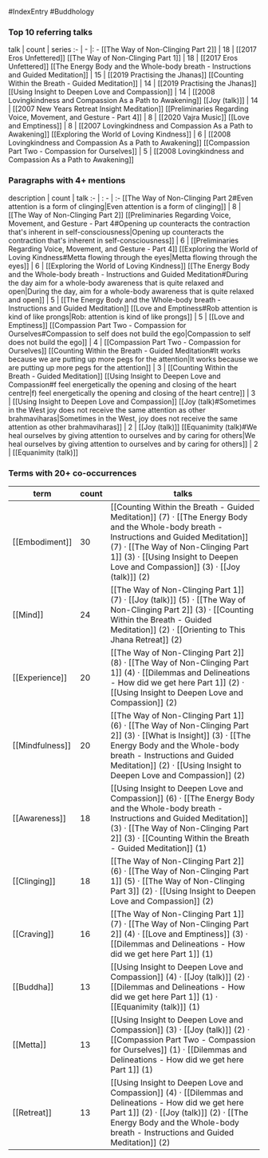 #IndexEntry #Buddhology

### Top 10 referring talks
talk | count | series
:- | - |: -
[[The Way of Non-Clinging Part 2]] | 18 | [[2017 Eros Unfettered]]
[[The Way of Non-Clinging Part 1]] | 18 | [[2017 Eros Unfettered]]
[[The Energy Body and the Whole-body breath - Instructions and Guided Meditation]] | 15 | [[2019 Practising the Jhanas]]
[[Counting Within the Breath - Guided Meditation]] | 14 | [[2019 Practising the Jhanas]]
[[Using Insight to Deepen Love and Compassion]] | 14 | [[2008 Lovingkindness and Compassion As a Path to Awakening]]
[[Joy (talk)]] | 14 | [[2007 New Years Retreat Insight Meditation]]
[[Preliminaries Regarding Voice, Movement, and Gesture - Part 4]] | 8 | [[2020 Vajra Music]]
[[Love and Emptiness]] | 8 | [[2007 Lovingkindness and Compassion As a Path to Awakening]]
[[Exploring the World of Loving Kindness]] | 6 | [[2008 Lovingkindness and Compassion As a Path to Awakening]]
[[Compassion Part Two - Compassion for Ourselves]] | 5 | [[2008 Lovingkindness and Compassion As a Path to Awakening]]

### Paragraphs with 4+ mentions
description | count | talk
:- | : - | :-
[[The Way of Non-Clinging Part 2#Even attention is a form of clinging\|Even attention is a form of clinging]] | 8 | [[The Way of Non-Clinging Part 2]]
[[Preliminaries Regarding Voice, Movement, and Gesture - Part 4#Opening up counteracts the contraction that's inherent in self-consciousness\|Opening up counteracts the contraction that's inherent in self-consciousness]] | 6 | [[Preliminaries Regarding Voice, Movement, and Gesture - Part 4]]
[[Exploring the World of Loving Kindness#Metta flowing through the eyes\|Metta flowing through the eyes]] | 6 | [[Exploring the World of Loving Kindness]]
[[The Energy Body and the Whole-body breath - Instructions and Guided Meditation#During the day aim for a whole-body awareness that is quite relaxed and open\|During the day, aim for a whole-body awareness that is quite relaxed and open]] | 5 | [[The Energy Body and the Whole-body breath - Instructions and Guided Meditation]]
[[Love and Emptiness#Rob attention is kind of like prongs\|Rob: attention is kind of like prongs]] | 5 | [[Love and Emptiness]]
[[Compassion Part Two - Compassion for Ourselves#Compassion to self does not build the ego\|Compassion to self does not build the ego]] | 4 | [[Compassion Part Two - Compassion for Ourselves]]
[[Counting Within the Breath - Guided Meditation#It works because we are putting up more pegs for the attention\|It works because we are putting up more pegs for the attention]] | 3 | [[Counting Within the Breath - Guided Meditation]]
[[Using Insight to Deepen Love and Compassion#f feel energetically the opening and closing of the heart centre\|f) feel energetically the opening and closing of the heart centre]] | 3 | [[Using Insight to Deepen Love and Compassion]]
[[Joy (talk)#Sometimes in the West joy does not receive the same attention as other brahmaviharas\|Sometimes in the West, joy does not receive the same attention as other brahmaviharas]] | 2 | [[Joy (talk)]]
[[Equanimity (talk)#We heal ourselves by giving attention to ourselves and by caring for others\|We heal ourselves by giving attention to ourselves and by caring for others]] | 2 | [[Equanimity (talk)]]

### Terms with 20+ co-occurrences
term | count | talks
-|-|-
[[Embodiment]] | 30 | <span class="counts">[[Counting Within the Breath - Guided Meditation]] (7) · [[The Energy Body and the Whole-body breath - Instructions and Guided Meditation]] (7) · [[The Way of Non-Clinging Part 1]] (3) · [[Using Insight to Deepen Love and Compassion]] (3) · [[Joy (talk)]] (2)</span> 
[[Mind]] | 24 | <span class="counts">[[The Way of Non-Clinging Part 1]] (7) · [[Joy (talk)]] (5) · [[The Way of Non-Clinging Part 2]] (3) · [[Counting Within the Breath - Guided Meditation]] (2) · [[Orienting to This Jhana Retreat]] (2)</span> 
[[Experience]] | 20 | <span class="counts">[[The Way of Non-Clinging Part 2]] (8) · [[The Way of Non-Clinging Part 1]] (4) · [[Dilemmas and Delineations - How did we get here Part 1]] (2) · [[Using Insight to Deepen Love and Compassion]] (2)</span> 
[[Mindfulness]] | 20 | <span class="counts">[[The Way of Non-Clinging Part 1]] (6) · [[The Way of Non-Clinging Part 2]] (3) · [[What is Insight]] (3) · [[The Energy Body and the Whole-body breath - Instructions and Guided Meditation]] (2) · [[Using Insight to Deepen Love and Compassion]] (2)</span> 
[[Awareness]] | 18 | <span class="counts">[[Using Insight to Deepen Love and Compassion]] (6) · [[The Energy Body and the Whole-body breath - Instructions and Guided Meditation]] (3) · [[The Way of Non-Clinging Part 2]] (3) · [[Counting Within the Breath - Guided Meditation]] (1)</span> 
[[Clinging]] | 18 | <span class="counts">[[The Way of Non-Clinging Part 2]] (6) · [[The Way of Non-Clinging Part 1]] (5) · [[The Way of Non-Clinging Part 3]] (2) · [[Using Insight to Deepen Love and Compassion]] (2)</span> 
[[Craving]] | 16 | <span class="counts">[[The Way of Non-Clinging Part 1]] (7) · [[The Way of Non-Clinging Part 2]] (4) · [[Love and Emptiness]] (3) · [[Dilemmas and Delineations - How did we get here Part 1]] (1)</span> 
[[Buddha]] | 13 | <span class="counts">[[Using Insight to Deepen Love and Compassion]] (4) · [[Joy (talk)]] (2) · [[Dilemmas and Delineations - How did we get here Part 1]] (1) · [[Equanimity (talk)]] (1)</span> 
[[Metta]] | 13 | <span class="counts">[[Using Insight to Deepen Love and Compassion]] (3) · [[Joy (talk)]] (2) · [[Compassion Part Two - Compassion for Ourselves]] (1) · [[Dilemmas and Delineations - How did we get here Part 1]] (1)</span> 
[[Retreat]] | 13 | <span class="counts">[[Using Insight to Deepen Love and Compassion]] (4) · [[Dilemmas and Delineations - How did we get here Part 1]] (2) · [[Joy (talk)]] (2) · [[The Energy Body and the Whole-body breath - Instructions and Guided Meditation]] (2)</span> 

